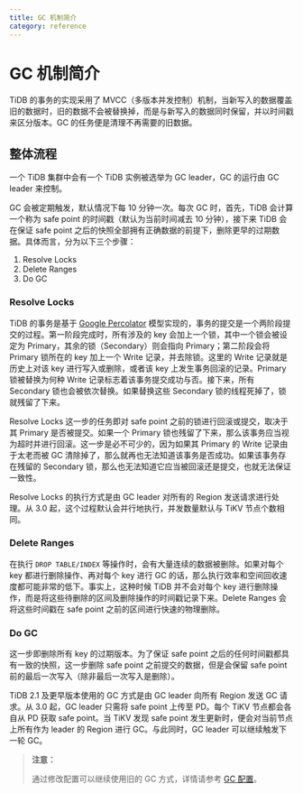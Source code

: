 ```yaml
---
title: GC 机制简介
category: reference
---
```


# GC 机制简介

TiDB 的事务的实现采用了 MVCC（多版本并发控制）机制，当新写入的数据覆盖旧的数据时，旧的数据不会被替换掉，而是与新写入的数据同时保留，并以时间戳来区分版本。GC 的任务便是清理不再需要的旧数据。

## 整体流程

一个 TiDB 集群中会有一个 TiDB 实例被选举为 GC leader，GC 的运行由 GC leader 来控制。

GC 会被定期触发，默认情况下每 10 分钟一次。每次 GC 时，首先，TiDB 会计算一个称为 safe point 的时间戳（默认为当前时间减去 10 分钟），接下来 TiDB 会在保证 safe point 之后的快照全部拥有正确数据的前提下，删除更早的过期数据。具体而言，分为以下三个步骤：

1. Resolve Locks
2. Delete Ranges
3. Do GC

### Resolve Locks

TiDB 的事务是基于 [Google Percolator](https://ai.google/research/pubs/pub36726) 模型实现的，事务的提交是一个两阶段提交的过程。第一阶段完成时，所有涉及的 key 会加上一个锁，其中一个锁会被设定为 Primary，其余的锁（Secondary）则会指向 Primary；第二阶段会将 Primary 锁所在的 key 加上一个 Write 记录，并去除锁。这里的 Write 记录就是历史上对该 key 进行写入或删除，或者该 key 上发生事务回滚的记录。Primary 锁被替换为何种 Write 记录标志着该事务提交成功与否。接下来，所有 Secondary 锁也会被依次替换。如果替换这些 Secondary 锁的线程死掉了，锁就残留了下来。

Resolve Locks 这一步的任务即对 safe point 之前的锁进行回滚或提交，取决于其 Primary 是否被提交。如果一个 Primary 锁也残留了下来，那么该事务应当视为超时并进行回滚。这一步是必不可少的，因为如果其 Primary 的 Write 记录由于太老而被 GC 清除掉了，那么就再也无法知道该事务是否成功。如果该事务存在残留的 Secondary 锁，那么也无法知道它应当被回滚还是提交，也就无法保证一致性。

Resolve Locks 的执行方式是由 GC leader 对所有的 Region 发送请求进行处理。从 3.0 起，这个过程默认会并行地执行，并发数量默认与 TiKV 节点个数相同。

### Delete Ranges

在执行 `DROP TABLE/INDEX` 等操作时，会有大量连续的数据被删除。如果对每个 key 都进行删除操作、再对每个 key 进行 GC 的话，那么执行效率和空间回收速度都可能非常的低下。事实上，这种时候 TiDB 并不会对每个 key 进行删除操作，而是将这些待删除的区间及删除操作的时间戳记录下来。Delete Ranges 会将这些时间戳在 safe point 之前的区间进行快速的物理删除。

### Do GC

这一步即删除所有 key 的过期版本。为了保证 safe point 之后的任何时间戳都具有一致的快照，这一步删除 safe point 之前提交的数据，但是会保留 safe point 前的最后一次写入（除非最后一次写入是删除）。

TiDB 2.1 及更早版本使用的 GC 方式是由 GC leader 向所有 Region 发送 GC 请求。从 3.0 起，GC leader 只需将 safe point 上传至 PD。每个 TiKV 节点都会各自从 PD 获取 safe point。当 TiKV 发现 safe point 发生更新时，便会对当前节点上所有作为 leader 的 Region 进行 GC。与此同时，GC leader 可以继续触发下一轮 GC。

> **注意：**
>
> 通过修改配置可以继续使用旧的 GC 方式，详情请参考 [GC 配置](/garbage-collection-configuration.md)。
